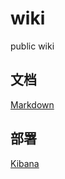 # wiki
public wiki 

## 文档
[Markdown](./cellar/blob/markdown/)

## 部署

[Kibana](./cellar/deploy/kibana.md) 



